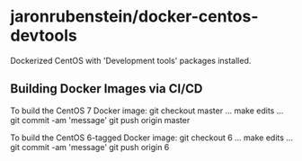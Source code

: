 # jaronrubenstein/docker-centos-devtools

Dockerized CentOS with 'Development tools' packages installed.

## Building Docker Images via CI/CD

To build the CentOS 7 Docker image:
  git checkout master
  ... make edits ...
  git commit -am 'message'
  git push origin master

To build the CentOS 6-tagged Docker image:
  git checkout 6
  ... make edits ...
  git commit -am 'message'
  git push origin 6
